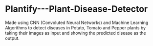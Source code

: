 # Plantify---Plant-Disease-Detector
Made using CNN (Convoluted Neural Networks) and Machine Learning Algorithms to detect diseases in Potato, Tomato and Pepper plants by taking their images as input and showing the predicted disease as the output.
